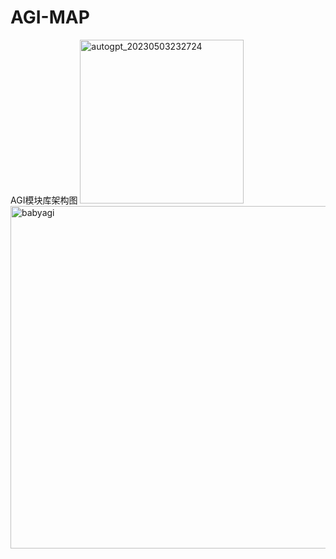 # AGI-MAP
AGI模块库架构图
<img width="262" alt="autogpt_20230503232724" src="https://user-images.githubusercontent.com/11691791/236591404-11db1025-2bc8-46a4-a86e-32c867c10db1.png">
<img width="548" alt="babyagi" src="https://user-images.githubusercontent.com/11691791/236591407-891f5582-9fc5-423f-9be2-827216350a9e.png">
